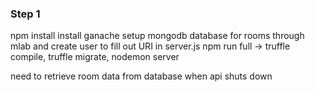 ### Step 1
npm install
install ganache
setup mongodb database for rooms through mlab and create user to fill out URI in server.js
npm run full
-> truffle compile, truffle migrate, nodemon server



need to retrieve room data from database when api shuts down
